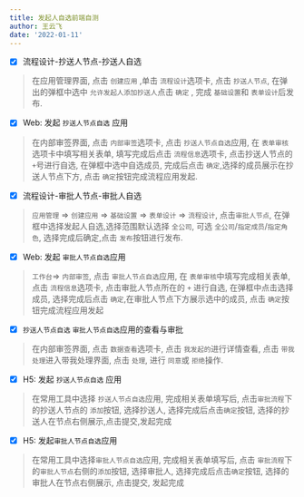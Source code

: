 ```yaml
---
title: 发起人自选前端自测
author: 王云飞
date: '2022-01-11'
---
```

- [x] 流程设计-抄送人节点-抄送人自选
> 在应用管理界面, 点击 `创建应用` ,单击 `流程设计`选项卡, 点击 `抄送人节点`, 在弹出的弹框中选中 `允许发起人添加抄送人`点击 `确定` , 完成 `基础设置`和 `表单设计`后发布.

- [x] Web: 发起 `抄送人节点自选` 应用
> 在内部审签界面, 点击 `内部审签`选项卡, 点击 `抄送人节点自选`应用, 在 `表单审核`选项卡中填写相关表单, 填写完成后点击 `流程信息`选项卡, 点击抄送人节点的`+`号进行自选, 在弹框中选中自选成员, 完成后点击 `确定`,选择的成员展示在抄送人节点下方, 点击 `确定`按钮完成流程应用发起.

- [x] 流程设计-审批人节点-审批人自选
> `应用管理` => `创建应用` =>  `基础设置` => `表单设计` => `流程设计`, 点击`审批人节点`, 在弹框中选择发起人自选,选择范围默认选择 `全公司`, 可选 `全公司`/`指定成员`/`指定角色`, 选择完成后确定,点击 `发布`按钮进行发布.

- [x] Web: 发起 `审批人节点自选`应用
> `工作台`=> `内部审签`, 点击 `审批人节点自选`应用, 在 `表单审核`中填写完成相关表单, 点击 `流程信息`选项卡, 点击审批人节点所在的 `+` 进行自选, 在弹框中点击选择成员, 选择完成后点击 `确定`,在审批人节点下方展示选中的成员, 点击 `确定`按钮完成流程应用发起

- [x]  `抄送人节点自选` `审批人节点自选`应用的查看与审批
> 在内部审签界面, 点击 `数据查看`选项卡, 点击 `我发起的`进行详情查看, 点击 `带我处理`进入带我处理界面, 点击 `处理`, 进行 `同意`或 `拒绝`操作.

- [x] H5:  发起 `抄送人节点自选` 应用
> 在常用工具中选择 `抄送人节点自选`应用, 完成相关表单填写后, 点击`审批流程`下的抄送人节点的 `添加`按钮, 选择抄送人, 选择完成后点击`确定`按钮, 选择的抄送人在节点右侧展示,点击提交,发起完成

- [x] H5: 发起`审批人节点自选`应用
> 在常用工具中选择`审批人节点自选`应用, 完成相关表单填写后, 点击 `审批流程`下的`审批人节点`右侧的`添加`按钮, 选择审批人, 选择完成后点击`确定`按钮, 选择的审批人在节点右侧展示, 点击提交, 发起完成


